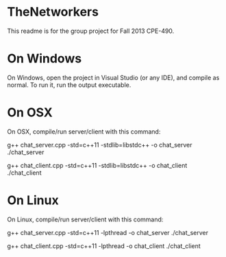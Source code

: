 TheNetworkers
=============

This readme is for the group project for Fall 2013 CPE-490.

On Windows
==========
On Windows, open the project in Visual Studio (or any IDE), and compile as normal.
To run it, run the output executable.

On OSX
======
On OSX, compile/run server/client with this command:

g++ chat_server.cpp -std=c++11 -stdlib=libstdc++ -o chat_server
./chat_server

g++ chat_client.cpp -std=c++11 -stdlib=libstdc++ -o chat_client
./chat_client

On Linux
========
On Linux, compile/run server/client with this command:

g++ chat_server.cpp -std=c++11 -lpthread -o chat_server
./chat_server

g++ chat_client.cpp -std=c++11 -lpthread -o chat_client
./chat_client